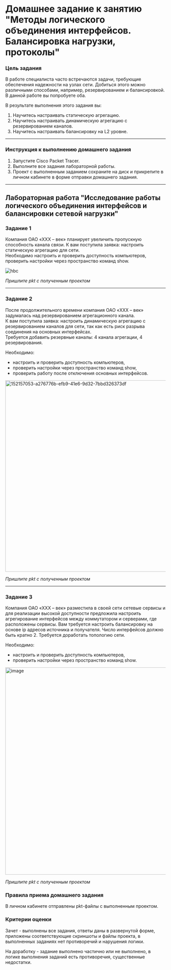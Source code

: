 # Домашнее задание к занятию "Методы логического объединения интерфейсов. Балансировка нагрузки, протоколы"

### Цель задания

В работе специалиста часто встречаются задачи, требующие обеспечения надежности на узлах сети. Добиться этого можно различными способами, например, резервированием и балансировкой. В данной работе вы попробуете оба. 

В результате выполнения этого задания вы:
1) Научитесь настраивать статическую агрегацию.  
2) Научитесь настраивать динамическую агрегацию с резервированием каналов.  
3) Научитесь настраивать балансировку на L2 уровне.  

------

### Инструкция к выполнению домашнего задания

1. Запустите Cisco Packet Tracer.  
2. Выполните  все задания лабораторной работы.  
3. Проект с выполненным заданием сохраните на диск и прикрепите в личном кабинете в форме отправки домашнего задания.  

------

## Лабораторная работа "Исследование работы логического объединения интерфейсов и балансировки сетевой нагрузки"

### Задание 1

Компания ОАО «XXX – век» планирует увеличить пропускную способность канала связи. К вам поступила заявка: настроить статическую агрегацию для сети.  
Необходимо настроить и проверить доступность компьютеров, проверить настройки через пространство команд show.

![hbc](https://user-images.githubusercontent.com/73060384/150137949-45bfd56c-a35c-4042-9377-5764cb09594d.png)

*Пришлите pkt с полученным проектом*

---

### Задание 2

После продолжительного времени компания ОАО «XXX – век» задумалась над резервированием агрегационного канала.   
К вам поступила заявка: настроить динамическую агрегацию с резервированием каналов для сети, так как есть риск разрыва соединения на основных интерфейсах.   
Требуется добавить резервные каналы: 4 канала агрегации, 4 резервирования.

Необходимо: 
- настроить и проверить доступность компьютеров,
- проверить настройки через пространство команд show, 
- проверить работу после отключения основных интерфейсов.

<img width="600" alt="152157053-a276776b-efb9-41e6-9d32-7bbd326373df" src="https://user-images.githubusercontent.com/85602495/152174571-f344c6ec-ec34-4683-8f8b-51dbe57d6b45.png">

*Пришлите pkt с полученным проектом*

---

### Задание 3

Компания ОАО «XXX – век» разместила в своей сети сетевые сервисы и для реализации высокой доступности предложила настроить агрегирование интерфейсов между коммутатором и серверами, где расположены сервисы. Вам требуется настроить балансировку на основе ip адресов источника и получателя. Число интерфейсов должно быть кратно 2.
Требуется доработать топологию сети.

Необходимо: 
- настроить и проверить доступность компьютеров, 
- проверить настройки через пространство команд show.

<img width="650" alt="image" src="https://user-images.githubusercontent.com/73060384/152157089-dc2af0c6-1968-4a18-abfe-647488afa52b.png">

*Пришлите pkt с полученным проектом*


### Правила приема домашнего задания

В личном кабинете отправлены pkt-файлы с выполненным проектом.

### Критерии оценки

Зачет - выполнены все задания, ответы даны в развернутой форме, приложены соответствующие скриншоты и файлы проекта, в выполненных заданиях нет противоречий и нарушения логики.

На доработку - задание выполнено частично или не выполнено, в логике выполнения заданий есть противоречия, существенные недостатки.


